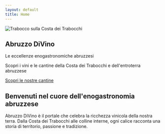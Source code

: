 ```yaml
---
layout: default
title: Home
---
```


<section class="hero">
  <div class="hero-image">
    <img src="https://pplx-res.cloudinary.com/image/upload/v1756473698/pplx_project_search_images/d8b5f68ff3da94405bbee456cee6b0a96d3f7fe7.png" alt="Trabocco sulla Costa dei Trabocchi" class="hero-bg">
    <div class="hero-overlay"></div>
  </div>
  <div class="hero-content">
    <h2 class="hero-title">Abruzzo DiVino</h2>
    <p class="hero-subtitle">Le eccellenze enogastronomiche abruzzesi</p>
    <p class="hero-description">Scopri i vini e le cantine della Costa dei Trabocchi e dell'entroterra abruzzese</p>
    <a href="{{ '/wines/' | relative_url }}" class="btn btn--primary hero-btn">Scopri le nostre cantine</a>
  </div>
</section>

## Benvenuti nel cuore dell'enogastronomia abruzzese

Abruzzo DiVino è il portale che celebra la ricchezza vinicola della nostra terra. Dalla Costa dei Trabocchi alle colline interne, ogni calice racconta una storia di territorio, passione e tradizione.
